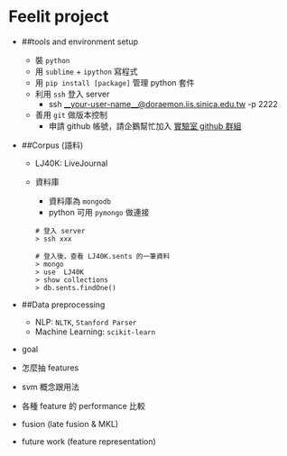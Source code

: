 Feelit project
===

- ##tools and environment setup
	- 裝 `python`
	- 用 `sublime` + `ipython` 寫程式
	- 用 `pip install [package]` 管理 python 套件
	- 利用 `ssh` 登入 server
		- ssh __your-user-name__@doraemon.iis.sinica.edu.tw -p 2222
	- 善用 `git` 做版本控制
		- 申請 github 帳號，請企鵝幫忙加入 [實驗室 github 群組](https://github.com/AcademiaSinicaNLPLab)

- ##Corpus (語料)
	- LJ40K: LiveJournal
	- 資料庫
		- 資料庫為 `mongodb`
		- python 可用 `pymongo`	做連接
			
		```
		# 登入 server
		> ssh xxx
		
		# 登入後，查看 LJ40K.sents 的一筆資料
		> mongo
		> use  LJ40K
		> show collections
		> db.sents.findOne()
		```
		

	
- ##Data preprocessing
	- NLP: `NLTK`, `Stanford Parser`
	- Machine Learning: `scikit-learn`

- goal 
- 怎麼抽 features
- svm 概念跟用法
- 各種 feature 的 performance 比較
- fusion (late fusion & MKL)
- future work (feature representation)